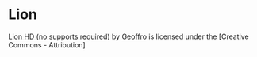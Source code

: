 # Lion

[Lion HD (no supports required)](https://www.thingiverse.com/thing:1249096) by [Geoffro](https://www.thingiverse.com/Geoffro) is licensed under the [Creative Commons - Attribution]
